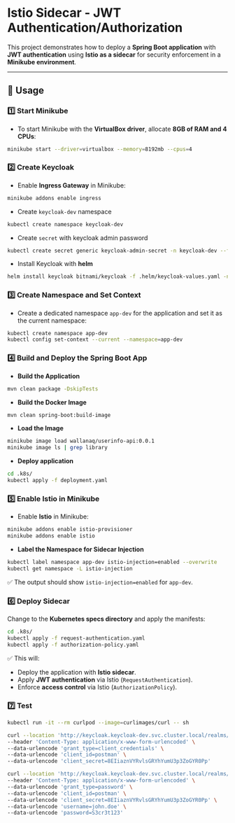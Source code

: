 # Istio Sidecar - JWT Authentication/Authorization

This project demonstrates how to deploy a **Spring Boot application** with **JWT authentication** using **Istio as a sidecar** for security enforcement in a **Minikube environment**.

---

## **🚀 Usage**

### 1️⃣ Start Minikube

- To start Minikube with the **VirtualBox driver**, allocate **8GB of RAM and 4 CPUs**:
```bash
minikube start --driver=virtualbox --memory=8192mb --cpus=4
```

### 2️⃣ Create Keycloak
- Enable **Ingress Gateway** in Minikube:
```bash
minikube addons enable ingress
```

- Create `keycloak-dev` namespace
```bash
kubectl create namespace keycloak-dev
```

- Create `secret` with keycloak admin password
```bash
kubectl create secret generic keycloak-admin-secret -n keycloak-dev --from-literal=admin-password='admin'
```

- Install Keycloak with **helm**
```bash
helm install keycloak bitnami/keycloak -f .helm/keycloak-values.yaml -n keycloak-dev
```

### 3️⃣ Create Namespace and Set Context
- Create a dedicated namespace `app-dev` for the application and set it as the current namespace:
```bash
kubectl create namespace app-dev
kubectl config set-context --current --namespace=app-dev
```

### 4️⃣ Build and Deploy the Spring Boot App

- **Build the Application**
```bash
mvn clean package -DskipTests
```

- **Build the Docker Image**
```bash
mvn clean spring-boot:build-image
```

- **Load the Image**
```bash
minikube image load wallanaq/userinfo-api:0.0.1
minikube image ls | grep library
```

- **Deploy application**

```bash
cd .k8s/
kubectl apply -f deployment.yaml
```

### 5️⃣ Enable Istio in Minikube

- Enable **Istio** in Minikube:
```bash
minikube addons enable istio-provisioner
minikube addons enable istio
```

- **Label the Namespace for Sidecar Injection**
```bash
kubectl label namespace app-dev istio-injection=enabled --overwrite
kubectl get namespace -L istio-injection
```
✅ The output should show `istio-injection=enabled` for `app-dev`.

### 6️⃣ Deploy Sidecar

Change to the **Kubernetes specs directory** and apply the manifests:
```bash
cd .k8s/
kubectl apply -f request-authentication.yaml
kubectl apply -f authorization-policy.yaml
```

✅ This will:
- Deploy the application with **Istio sidecar**.
- Apply **JWT authentication** via Istio (`RequestAuthentication`).
- Enforce **access control** via Istio (`AuthorizationPolicy`).

### 7️⃣ Test

```bash
kubectl run -it --rm curlpod --image=curlimages/curl -- sh
```

```bash
curl --location 'http://keycloak.keycloak-dev.svc.cluster.local/realms/dev/protocol/openid-connect/token' \
--header 'Content-Type: application/x-www-form-urlencoded' \
--data-urlencode 'grant_type=client_credentials' \
--data-urlencode 'client_id=postman' \
--data-urlencode 'client_secret=8EIiaznVYRvlsGRYhYumU3p3ZoGYR0Pp'
```
```bash
curl --location 'http://keycloak.keycloak-dev.svc.cluster.local/realms/dev/protocol/openid-connect/token' \
--header 'Content-Type: application/x-www-form-urlencoded' \
--data-urlencode 'grant_type=password' \
--data-urlencode 'client_id=postman' \
--data-urlencode 'client_secret=8EIiaznVYRvlsGRYhYumU3p3ZoGYR0Pp' \
--data-urlencode 'username=john.doe' \
--data-urlencode 'password=S3cr3t123'
```
